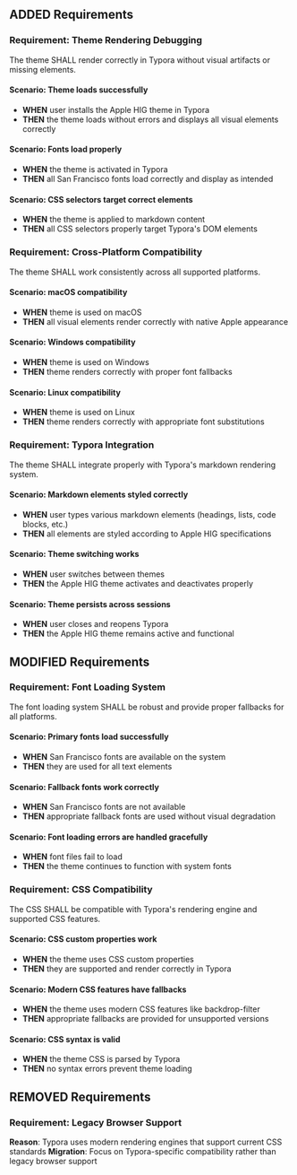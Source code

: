 ## ADDED Requirements

### Requirement: Theme Rendering Debugging
The theme SHALL render correctly in Typora without visual artifacts or missing elements.

#### Scenario: Theme loads successfully
- **WHEN** user installs the Apple HIG theme in Typora
- **THEN** the theme loads without errors and displays all visual elements correctly

#### Scenario: Fonts load properly
- **WHEN** the theme is activated in Typora
- **THEN** all San Francisco fonts load correctly and display as intended

#### Scenario: CSS selectors target correct elements
- **WHEN** the theme is applied to markdown content
- **THEN** all CSS selectors properly target Typora's DOM elements

### Requirement: Cross-Platform Compatibility
The theme SHALL work consistently across all supported platforms.

#### Scenario: macOS compatibility
- **WHEN** theme is used on macOS
- **THEN** all visual elements render correctly with native Apple appearance

#### Scenario: Windows compatibility
- **WHEN** theme is used on Windows
- **THEN** theme renders correctly with proper font fallbacks

#### Scenario: Linux compatibility
- **WHEN** theme is used on Linux
- **THEN** theme renders correctly with appropriate font substitutions

### Requirement: Typora Integration
The theme SHALL integrate properly with Typora's markdown rendering system.

#### Scenario: Markdown elements styled correctly
- **WHEN** user types various markdown elements (headings, lists, code blocks, etc.)
- **THEN** all elements are styled according to Apple HIG specifications

#### Scenario: Theme switching works
- **WHEN** user switches between themes
- **THEN** the Apple HIG theme activates and deactivates properly

#### Scenario: Theme persists across sessions
- **WHEN** user closes and reopens Typora
- **THEN** the Apple HIG theme remains active and functional

## MODIFIED Requirements

### Requirement: Font Loading System
The font loading system SHALL be robust and provide proper fallbacks for all platforms.

#### Scenario: Primary fonts load successfully
- **WHEN** San Francisco fonts are available on the system
- **THEN** they are used for all text elements

#### Scenario: Fallback fonts work correctly
- **WHEN** San Francisco fonts are not available
- **THEN** appropriate fallback fonts are used without visual degradation

#### Scenario: Font loading errors are handled gracefully
- **WHEN** font files fail to load
- **THEN** the theme continues to function with system fonts

### Requirement: CSS Compatibility
The CSS SHALL be compatible with Typora's rendering engine and supported CSS features.

#### Scenario: CSS custom properties work
- **WHEN** the theme uses CSS custom properties
- **THEN** they are supported and render correctly in Typora

#### Scenario: Modern CSS features have fallbacks
- **WHEN** the theme uses modern CSS features like backdrop-filter
- **THEN** appropriate fallbacks are provided for unsupported versions

#### Scenario: CSS syntax is valid
- **WHEN** the theme CSS is parsed by Typora
- **THEN** no syntax errors prevent theme loading

## REMOVED Requirements

### Requirement: Legacy Browser Support
**Reason**: Typora uses modern rendering engines that support current CSS standards
**Migration**: Focus on Typora-specific compatibility rather than legacy browser support